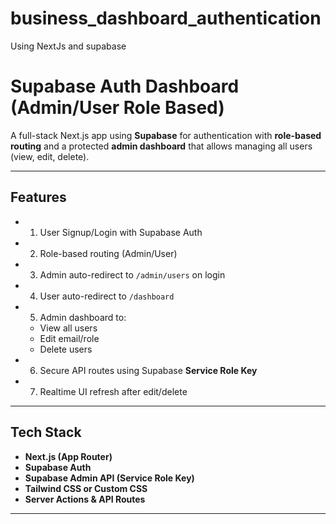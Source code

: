 # business_dashboard_authentication
Using NextJs and supabase


# Supabase Auth Dashboard (Admin/User Role Based)

A full-stack Next.js app using **Supabase** for authentication with **role-based routing** and a protected **admin dashboard** that allows managing all users (view, edit, delete).

---

## Features

- 1. User Signup/Login with Supabase Auth
- 2. Role-based routing (Admin/User)
- 3. Admin auto-redirect to `/admin/users` on login
- 4. User auto-redirect to `/dashboard`
- 5. Admin dashboard to:
  - View all users
  - Edit email/role
  - Delete users
- 6. Secure API routes using Supabase **Service Role Key**
- 7. Realtime UI refresh after edit/delete

---

##  Tech Stack

- **Next.js (App Router)**
- **Supabase Auth**
- **Supabase Admin API (Service Role Key)**
- **Tailwind CSS or Custom CSS**
- **Server Actions & API Routes**

---

